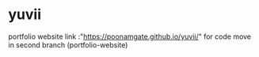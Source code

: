 # yuvii
portfolio website link :"https://poonamgate.github.io/yuvii/"
for code move in second branch (portfolio-website)
